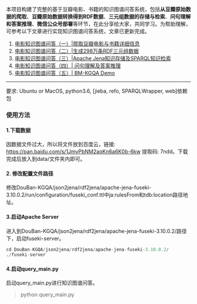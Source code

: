 本项目构建了完整的基于豆瓣电影、书籍的知识图谱问答系统，包括**从豆瓣原始数据的爬取**、**豆瓣原始数据转换得到RDF数据**、**三元组数据的存储与检索**、**问句理解和答案推理**、**微信公众号部署**等环节，在此分享给大家，共同学习。为帮助理解，可参考以下文章进行实现知识图谱问答系统，文章已更新完成。

1. [电影知识图谱问答（一）|爬取豆瓣电影与书籍详细信息](https://weizhixiaoyi.com/archives/287.html)
2. [电影知识图谱问答（二）|生成298万条RDF三元组数据](https://weizhixiaoyi.com/archives/296.html)
3. [电影知识图谱问答（三）|Apache Jena知识存储及SPARQL知识检索](https://weizhixiaoyi.com/archives/341.html)
4. [电影知识图谱问答（四）| 问句理解及答案推理](https://weizhixiaoyi.com/archives/368.html)
5. [电影知识图谱问答（五）| BM-KGQA Demo](https://weizhixiaoyi.com/archives/380.html)

---

要求: Ubuntu or MacOS, python3.6, [jieba, refo, SPARQLWrapper, web]依赖包


### 使用方法
#### 1.下载数据
因数据文件过大，所以将文件放到百度云，链接: https://pan.baidu.com/s/1JmyPbNM2aqKn6a6K0b-6kw 提取码: 7ndd。下载完成后放入到data/文件夹内即可。

#### 2. 修改配置文件路径
修改DouBan-KGQA/json2jena/rdf2jena/apache-jena-fuseki-3.10.0.2/run/configuration/fuseki_conf.ttl中ja:rulesFrom和tdb:location路径地址。

#### 3.启动Apache Server
进入到DouBan-KGQA/json2jena/rdf2jena/apache-jena-fuseki-3.10.0.2/路径下，启动fuseki-server。
```python
cd DouBan-KGQA/json2jena/rdf2jena/apache-jena-fuseki-3.10.0.2/ 
./fuseki-server
```


#### 4.启动query_main.py
启动query_main.py进行知识图谱问答。
> python query_main.py
